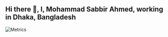 

<!--CV Download button-->

 ## Hi there 👋, I, Mohammad Sabbir Ahmed, working in Dhaka, Bangladesh




<div align="left"> 
 <!--Add virtual judge badges-->
</div>
  

<!--Tutorial: https://www.sitepoint.com/github-profile-readme/-->


![Metrics](https://metrics.lecoq.io/Mohammad-Sabbir-Ahmed?template=classic&isocalendar=1&lines=1&introduction=1&people=1&code=1&gists=1&achievements=1&notable=1&base=header%2C%20activity%2C%20community%2C%20repositories%2C%20metadata&base.indepth=false&base.hireable=false&base.skip=false&isocalendar=false&isocalendar.duration=half-year&lines=false&lines.sections=base&lines.repositories.limit=4&lines.history.limit=1&people=false&people.limit=24&people.identicons=false&people.identicons.hide=false&people.size=28&people.types=followers%2C%20following&people.shuffle=false&introduction=false&introduction.title=true&achievements=false&achievements.threshold=C&achievements.secrets=true&achievements.display=detailed&achievements.limit=0&notable=false&notable.from=organization&notable.repositories=false&notable.indepth=false&notable.types=commit&notable.self=false&code=false&code.lines=12&code.load=400&code.days=3&code.visibility=public&gists=false&config.timezone=Asia%2FDhaka)

